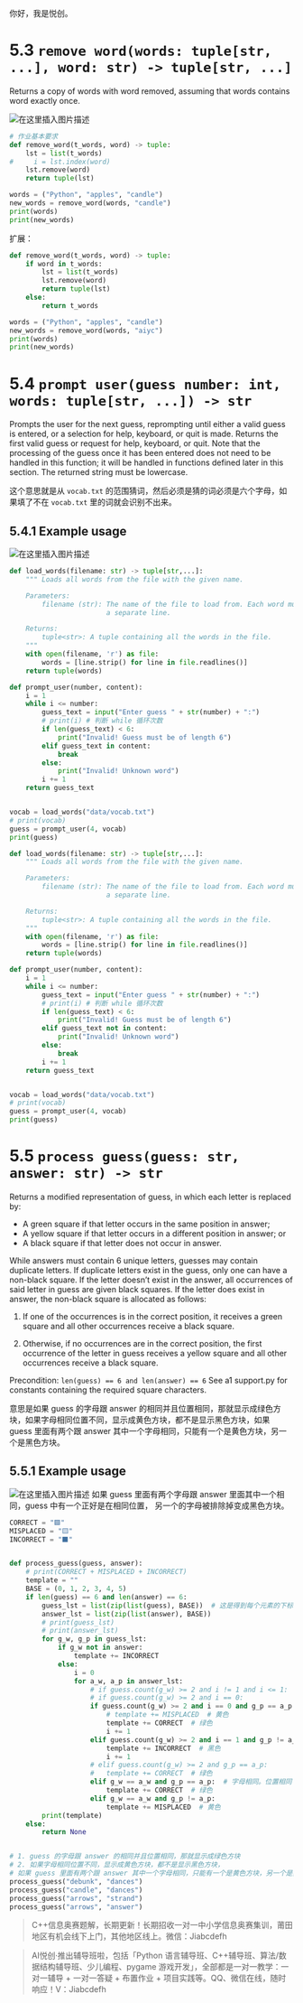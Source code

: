 你好，我是悦创。

# 5.3 `remove word(words: tuple[str, ...], word: str) -> tuple[str, ...]`
Returns a copy of words with word removed, assuming that words contains word exactly once.

![在这里插入图片描述](01-Python私教学员作业「一对一教学」.assets/d70a444566be45e780417f3012542082.png)
```python
# 作业基本要求
def remove_word(t_words, word) -> tuple:
    lst = list(t_words)
#     i = lst.index(word)
    lst.remove(word)
    return tuple(lst)
```
```python
words = ("Python", "apples", "candle")
new_words = remove_word(words, "candle")
print(words)
print(new_words)
```
扩展：
```python
def remove_word(t_words, word) -> tuple:
    if word in t_words:
        lst = list(t_words)
        lst.remove(word)
        return tuple(lst)
    else:
        return t_words
```
```python
words = ("Python", "apples", "candle")
new_words = remove_word(words, "aiyc")
print(words)
print(new_words)
```

# 5.4 `prompt user(guess number: int, words: tuple[str, ...]) -> str`
Prompts the user for the next guess, reprompting until either a valid guess is entered, or a selection for help, keyboard, or quit is made. Returns the first valid guess or request for help, keyboard, or quit. Note that the processing of the guess once it has been entered does not need to be handled in this function; it will be handled in functions defined later in this section. The returned string must be lowercase.

这个意思就是从 `vocab.txt` 的范围猜词，然后必须是猜的词必须是六个字母，如果填了不在 `vocab.txt` 里的词就会识别不出来。

## 5.4.1 Example usage
![在这里插入图片描述](01-Python私教学员作业「一对一教学」.assets/fcc98af339294b01b200d6d49d5a424b.png)

```python
def load_words(filename: str) -> tuple[str,...]:
	""" Loads all words from the file with the given name.

	Parameters:
		filename (str): The name of the file to load from. Each word must be on
						a separate line.

	Returns:
		tuple<str>: A tuple containing all the words in the file.
	"""
	with open(filename, 'r') as file:
		words = [line.strip() for line in file.readlines()]
	return tuple(words)

def prompt_user(number, content):
	i = 1
	while i <= number:
		guess_text = input("Enter guess " + str(number) + ":")
		# print(i) # 判断 while 循环次数
		if len(guess_text) < 6:
			print("Invalid! Guess must be of length 6")
		elif guess_text in content:
			break
		else:
			print("Invalid! Unknown word")
		i += 1
	return guess_text


vocab = load_words("data/vocab.txt")
# print(vocab)
guess = prompt_user(4, vocab)
print(guess)
```

```python
def load_words(filename: str) -> tuple[str,...]:
	""" Loads all words from the file with the given name.

	Parameters:
		filename (str): The name of the file to load from. Each word must be on
						a separate line.

	Returns:
		tuple<str>: A tuple containing all the words in the file.
	"""
	with open(filename, 'r') as file:
		words = [line.strip() for line in file.readlines()]
	return tuple(words)

def prompt_user(number, content):
	i = 1
	while i <= number:
		guess_text = input("Enter guess " + str(number) + ":")
		# print(i) # 判断 while 循环次数
		if len(guess_text) < 6:
			print("Invalid! Guess must be of length 6")
		elif guess_text not in content:
			print("Invalid! Unknown word")
		else:
			break
		i += 1
	return guess_text


vocab = load_words("data/vocab.txt")
# print(vocab)
guess = prompt_user(4, vocab)
print(guess)
```

# 5.5 `process guess(guess: str, answer: str) -> str`
Returns a modified representation of guess, in which each letter is replaced by:

- A green square if that letter occurs in the same position in answer;
- A yellow square if that letter occurs in a different position in answer; or
- A black square if that letter does not occur in answer.

While answers must contain 6 unique letters, guesses may contain duplicate letters. If duplicate letters exist in the guess, only one can have a non-black square. If the letter doesn’t exist in the answer, all occurrences of said letter in guess are given black squares. If the letter does exist in answer, the non-black square is allocated as follows:

1. If one of the occurrences is in the correct position, it receives a green square and all other occurrences receive a black square.

2. Otherwise, if no occurrences are in the correct position, the first occurrence of the letter in guess receives a yellow square and all other occurrences receive a black square.

Precondition: `len(guess) == 6 and len(answer) == 6`
See a1 support.py for constants containing the required square characters.

意思是如果 guess 的字母跟 answer 的相同并且位置相同，那就显示成绿色方块，如果字母相同位置不同，显示成黄色方块，都不是显示黑色方块，如果 guess 里面有两个跟 answer 其中一个字母相同，只能有一个是黄色方块，另一个是黑色方块。

## 5.5.1 Example usage

![在这里插入图片描述](01-Python私教学员作业「一对一教学」.assets/66bd8801640e4eb6ab296e77399b972b.png)
如果 guess 里面有两个字母跟 answer 里面其中一个相同，guess 中有一个正好是在相同位置， 另一个的字母被排除掉变成黑色方块。

```python
CORRECT = "🟩"
MISPLACED = "🟨"
INCORRECT = "⬛"


def process_guess(guess, answer):
	# print(CORRECT + MISPLACED + INCORRECT)
	template = ""
	BASE = (0, 1, 2, 3, 4, 5)
	if len(guess) == 6 and len(answer) == 6:
		guess_lst = list(zip(list(guess), BASE))  # 这是得到每个元素的下标
		answer_lst = list(zip(list(answer), BASE))
		# print(guess_lst)
		# print(answer_lst)
		for g_w, g_p in guess_lst:
			if g_w not in answer:
				template += INCORRECT
			else:
				i = 0
				for a_w, a_p in answer_lst:
					# if guess.count(g_w) >= 2 and i != 1 and i <= 1:
					# if guess.count(g_w) >= 2 and i == 0:
					if guess.count(g_w) >= 2 and i == 0 and g_p == a_p:
						# template += MISPLACED  # 黄色
						template += CORRECT  # 绿色
						i += 1
					elif guess.count(g_w) >= 2 and i == 1 and g_p != a_p:
						template += INCORRECT  # 黑色
						i += 1
					# elif guess.count(g_w) >= 2 and g_p == a_p:
					# 	template += CORRECT  # 绿色
					elif g_w == a_w and g_p == a_p:  # 字母相同。位置相同
						template += CORRECT  # 绿色
					elif g_w == a_w and g_p != a_p:
						template += MISPLACED  # 黄色
		print(template)
	else:
		return None


# 1. guess 的字母跟 answer 的相同并且位置相同，那就显示成绿色方块
# 2. 如果字母相同位置不同，显示成黄色方块，都不是显示黑色方块，
# 如果 guess 里面有两个跟 answer 其中一个字母相同，只能有一个是黄色方块，另一个是黑色方块
process_guess("debunk", "dances")
process_guess("candle", "dances")
process_guess("arrows", "strand")
process_guess("arrows", "answer")
```

> C++信息奥赛题解，长期更新！长期招收一对一中小学信息奥赛集训，莆田地区有机会线下上门，其他地区线上。微信：Jiabcdefh

> AI悦创·推出辅导班啦，包括「Python 语言辅导班、C++辅导班、算法/数据结构辅导班、少儿编程、pygame 游戏开发」，全部都是一对一教学：一对一辅导 + 一对一答疑 + 布置作业 + 项目实践等。QQ、微信在线，随时响应！V：Jiabcdefh
